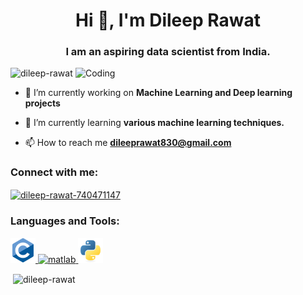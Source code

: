 <h1 align="center">Hi 👋, I'm Dileep Rawat</h1>
<h3 align="center">I am an aspiring data scientist from India.</h3>
<img align="right" alt="Coding" width="400" src="https://camo.githubusercontent.com/cae12fddd9d6982901d82580bdf321d81fb299141098ca1c2d4891870827bf17/68747470733a2f2f6d69726f2e6d656469756d2e636f6d2f6d61782f313336302f302a37513379765349765f7430696f4a2d5a2e676966")

<p align="left"> <img src="https://komarev.com/ghpvc/?username=dileep-rawat&label=Profile%20views&color=0e75b6&style=flat" alt="dileep-rawat" /> </p>

- 🔭 I’m currently working on **Machine Learning and Deep learning projects**

- 🌱 I’m currently learning **various machine learning techniques.**

- 📫 How to reach me **dileeprawat830@gmail.com**

<h3 align="left">Connect with me:</h3>
<p align="left">
<a href="https://linkedin.com/in/dileep-rawat-740471147" target="blank"><img align="center" src="https://raw.githubusercontent.com/rahuldkjain/github-profile-readme-generator/master/src/images/icons/Social/linked-in-alt.svg" alt="dileep-rawat-740471147" height="30" width="40" /></a>
</p>

<h3 align="left">Languages and Tools:</h3>
<p align="left"> <a href="https://www.cprogramming.com/" target="_blank" rel="noreferrer"> <img src="https://raw.githubusercontent.com/devicons/devicon/master/icons/c/c-original.svg" alt="c" width="40" height="40"/> </a> <a href="https://www.mathworks.com/" target="_blank" rel="noreferrer"> <img src="https://upload.wikimedia.org/wikipedia/commons/2/21/Matlab_Logo.png" alt="matlab" width="40" height="40"/> </a> <a href="https://www.python.org" target="_blank" rel="noreferrer"> <img src="https://raw.githubusercontent.com/devicons/devicon/master/icons/python/python-original.svg" alt="python" width="40" height="40"/> </a> </p>

<p>&nbsp;<img align="center" src="https://github-readme-stats.vercel.app/api?username=dileep-rawat&show_icons=true&locale=en" alt="dileep-rawat" /></p>

